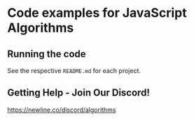 # Code examples for JavaScript Algorithms

## Running the code

See the respective `README.md` for each project.

## Getting Help - Join Our Discord!

https://newline.co/discord/algorithms
